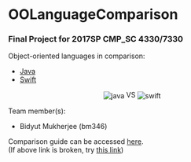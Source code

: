 # OOLanguageComparison

### Final Project for 2017SP CMP_SC 4330/7330

Object-oriented languages in comparison:
* [Java](https://www.oracle.com/java/index.html)
* [Swift](https://developer.apple.com/swift/)

<p align="center">
  <img align="center" src="http://www.myiconfinder.com/uploads/iconsets/128-128-0148ab901cc8f25c9d7d25f6656b1297-java.png" alt="java">
VS
<img align="center" src="https://cdn4.iconfinder.com/data/icons/logos-3/1300/swift-seeklogo-128.png" alt="swift">
</p>

Team member(s):
* Bidyut Mukherjee (bm346)


Comparison guide can be accessed [here](ComparisonGuide.md).
<br/>(If above link is broken, try [this link](https://github.com/gokussjx/Bm346_OOLanguageComparison/blob/master/ComparisonGuide.md))
